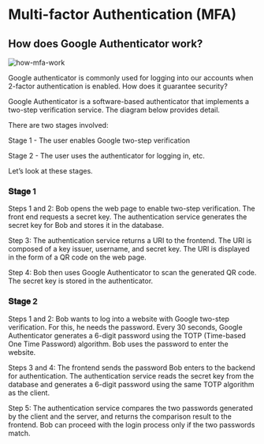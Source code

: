 # Multi-factor Authentication (MFA)

## How does Google Authenticator work?

![how-mfa-work](https://lh3.googleusercontent.com/pw/ABLVV84M1j50eV8F-sHVw5ttV3OwN16LHbXwLLv6uM8LxfUy3pfovRBVRw00B07r1qBsWbJ-ArXgB1KM3w0IQTPK9zE2y1hHECK7SQnqdAl_zFNuZgFgQYs=w2400)

Google authenticator is commonly used for logging into our accounts when 2-factor authentication is enabled. How does it guarantee security?
 
Google Authenticator is a software-based authenticator that implements a two-step verification service. The diagram below provides detail. 

There are two stages involved:

Stage 1 - The user enables Google two-step verification 

Stage 2 - The user uses the authenticator for logging in, etc.

Let’s look at these stages.
 
### 𝐒𝐭𝐚𝐠𝐞 1
Steps 1 and 2: Bob opens the web page to enable two-step verification. The front end requests a secret key. The authentication service generates the secret key for Bob and stores it in the database.
 
Step 3: The authentication service returns a URI to the frontend. The URI is composed of a key issuer, username, and secret key. The URI is displayed in the form of a QR code on the web page.
 
Step 4: Bob then uses Google Authenticator to scan the generated QR code. The secret key is stored in the authenticator.

### 𝐒𝐭𝐚𝐠𝐞 2
Steps 1 and 2: Bob wants to log into a website with Google two-step verification. For this, he needs the password. Every 30 seconds, Google Authenticator generates a 6-digit password using the TOTP (Time-based One Time Password) algorithm. Bob uses the password to enter the website.
 
Steps 3 and 4: The frontend sends the password Bob enters to the backend for authentication. The authentication service reads the secret key from the database and generates a 6-digit password using the same TOTP algorithm as the client.
 
Step 5: The authentication service compares the two passwords generated by the client and the server, and returns the comparison result to the frontend. Bob can proceed with the login process only if the two passwords match.

